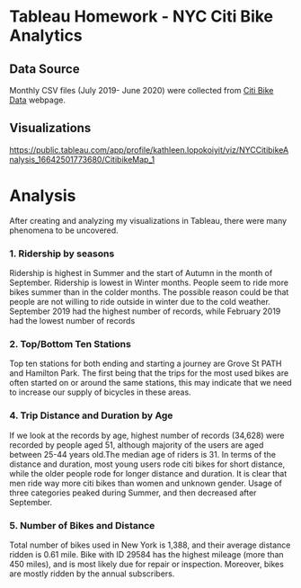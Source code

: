# Tableau Homework - NYC Citi Bike Analytics

## Data Source
Monthly CSV files (July 2019- June 2020) were collected from [Citi Bike Data](https://www.citibikenyc.com/system-data) webpage.

## Visualizations
https://public.tableau.com/app/profile/kathleen.lopokoiyit/viz/NYCCitibikeAnalysis_16642501773680/CitibikeMap_1

# Analysis
After creating and analyzing my visualizations in Tableau, there were many phenomena to be uncovered.

### 1. Ridership by seasons
Ridership is highest in Summer and the start of Autumn in the month of September. Ridership is lowest in Winter months. 
People seem to ride more bikes summer than in the colder months. The possible reason could be that people are not willing to ride outside in winter due to the cold weather.
September 2019 had the highest number of records, while February 2019 had the lowest number of records


### 2. Top/Bottom Ten Stations
Top ten stations for both ending and starting a journey are Grove St PATH and Hamilton Park. The first being that the trips for the most used bikes are often started on or around the same stations, this may indicate that we need to increase our supply of bicycles in these areas.

### 4. Trip Distance and Duration by Age
If we look at the records by age, highest number of records (34,628) were recorded by people aged 51, although majority of the users are aged between 25-44 years old.The median age of riders is 31. 
In terms of the distance and duration, most young users rode citi bikes for short distance, while the older people rode for longer distance and duration.
It is clear that men ride way more citi bikes than women and unknown gender. Usage of three categories peaked during Summer, and then decreased after September.

### 5. Number of Bikes and Distance
Total number of bikes used in New York is 1,388, and their average distance ridden is 0.61 mile.
Bike with ID 29584 has the highest mileage (more than 450 miles), and is most likely due for repair or inspection.
Moreover, bikes are mostly ridden by the annual subscribers.
